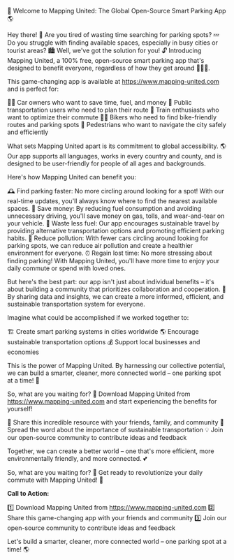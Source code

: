 🚀 Welcome to Mapping United: The Global Open-Source Smart Parking App 🌎

Hey there! 👋 Are you tired of wasting time searching for parking spots? 💤 Do you struggle with finding available spaces, especially in busy cities or tourist areas? 🏙️ Well, we've got the solution for you! 🔓 Introducing Mapping United, a 100% free, open-source smart parking app that's designed to benefit everyone, regardless of how they get around 🚌🚂💨.

This game-changing app is available at https://www.mapping-united.com and is perfect for:

🏃‍♀️ Car owners who want to save time, fuel, and money
🚌 Public transportation users who need to plan their route
🚂 Train enthusiasts who want to optimize their commute
🚴‍♂️ Bikers who need to find bike-friendly routes and parking spots
🕺 Pedestrians who want to navigate the city safely and efficiently

What sets Mapping United apart is its commitment to global accessibility. 🌎 Our app supports all languages, works in every country and county, and is designed to be user-friendly for people of all ages and backgrounds.

Here's how Mapping United can benefit you:

🕰️ Find parking faster: No more circling around looking for a spot! With our real-time updates, you'll always know where to find the nearest available spaces.
💸 Save money: By reducing fuel consumption and avoiding unnecessary driving, you'll save money on gas, tolls, and wear-and-tear on your vehicle.
🌟 Waste less fuel: Our app encourages sustainable travel by providing alternative transportation options and promoting efficient parking habits.
🌱 Reduce pollution: With fewer cars circling around looking for parking spots, we can reduce air pollution and create a healthier environment for everyone.
⏰ Regain lost time: No more stressing about finding parking! With Mapping United, you'll have more time to enjoy your daily commute or spend with loved ones.

But here's the best part: our app isn't just about individual benefits – it's about building a community that prioritizes collaboration and cooperation. 🤝 By sharing data and insights, we can create a more informed, efficient, and sustainable transportation system for everyone.

Imagine what could be accomplished if we worked together to:

🏗️ Create smart parking systems in cities worldwide
🌎 Encourage sustainable transportation options
💰 Support local businesses and economies

This is the power of Mapping United. By harnessing our collective potential, we can build a smarter, cleaner, more connected world – one parking spot at a time! 🚀

So, what are you waiting for? 🤔 Download Mapping United from https://www.mapping-united.com and start experiencing the benefits for yourself!

📣 Share this incredible resource with your friends, family, and community
📨 Spread the word about the importance of sustainable transportation
💡 Join our open-source community to contribute ideas and feedback

Together, we can create a better world – one that's more efficient, more environmentally friendly, and more connected. 💕

So, what are you waiting for? 🤔 Get ready to revolutionize your daily commute with Mapping United! 🚀

**Call to Action:**

1️⃣ Download Mapping United from https://www.mapping-united.com
2️⃣ Share this game-changing app with your friends and community
3️⃣ Join our open-source community to contribute ideas and feedback

Let's build a smarter, cleaner, more connected world – one parking spot at a time! 🌎